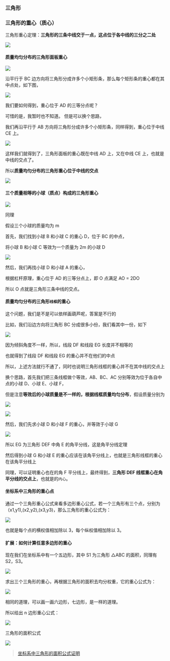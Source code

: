 ### 三角形

### 三角形的重心（质心）

三角形重心定理：**三角形的三条中线交于一点，这点位于各中线的三分之二处**

![](https://raw.gitmirror.com/GanChuanYin/picture/main/blog/20230531153501.png)

#### 质量均匀分布的三角形面板重心

![](https://raw.gitmirror.com/GanChuanYin/picture/main/blog/20230531151656.png)

沿平行于 BC 边方向将三角形分成许多个小矩形条，那么每个矩形条的重心都在其中点处，如下图，

![](https://raw.gitmirror.com/GanChuanYin/picture/main/blog/20230531151752.png)

我们要如何得到，重心位于 AD 的三等分点呢？

可惜的是，我暂时也不知道。 但是可以换个思路，

我们再沿平行于 AB 方向将三角形分成许多个小矩形条，同样得到，重心位于中线 CE 上。

![](https://raw.gitmirror.com/GanChuanYin/picture/main/blog/20230531151847.png)

这样我们就得到了，三角形面板的重心既在中线 AD 上，又在中线 CE 上，也就是中线的交点了。

所以**质量均匀分布的三角形重心位于中线的交点**

![](https://raw.gitmirror.com/GanChuanYin/picture/main/blog/20230531151010.png)

#### 三个质量相等的小球（质点）构成的三角形重心

![](https://raw.gitmirror.com/GanChuanYin/picture/main/blog/20230531152116.png)

同理

假设三个小球的质量均为 m

首先，我们找到小球 B 和小球 C 的重心 D，位于 BC 的中点，

将小球 B 和小球 C 等效为一个质量为 2m 的小球 D

![](https://raw.gitmirror.com/GanChuanYin/picture/main/blog/20230531152149.png)

然后，我们再找小球 D 和小球 A 的重心，

根据杠杆原理，重心位于 AD 的三等分点上，即 O 点满足 AO = 2DO

所以 O 点就是三角形三条中线的交点。

#### 质量均匀分布的三角形`线框`的重心

这个问题，我们是不是可以依样画葫芦呢，答案是不行的

比如，我们沿边方向将三角形 BC 分成很多小份，我们看其中一份，如下

![](https://raw.gitmirror.com/GanChuanYin/picture/main/blog/20230531154736.png)

因为倾斜角度不一样，所以，线段 DF 和线段 EG 长度并不相等的

也就得到了线段 DF 和线段 EG 的重心并不在他们的中点

所以，上述方法就行不通了，同时也说明三角形线框的重心并不在其中线的交点上

换个思路，首先我们把三条线框做个等效，AB、BC、AC 分别等效为位于各自中点的小球 D、小球 E、小球 F，

但是注意**等效后的小球质量是不一样的，根据线框质量均匀分布**，假设质量分别为

![](https://raw.gitmirror.com/GanChuanYin/picture/main/blog/20230531155227.png)

![](https://raw.gitmirror.com/GanChuanYin/picture/main/blog/20230531154606.png)

然后，我们先求小球 D 和小球 F 的重心，并等效于小球 G

![](https://raw.gitmirror.com/GanChuanYin/picture/main/blog/20230531155300.png)

所以 EG 为三角形 DEF 中角 E 的角平分线，这是角平分线定理

然后得到小球 G 和小球 E 的重心应该在该角平分线上，也就是三角形线框的重心在该角平分线上

同理，可以证明重心也在的角 F 平分线上，最终得到，**三角形 DEF 线框重心在角平分线的交点上**，也就是的`内心`。

#### 坐标系中三角形的重心点

通过一个三角形重心公式来看多边形重心公式，若一个三角形有三个点，分别为（x1,y1),(x2,y2),(x3,y3)，那么三角形的重心公式为：

![](https://raw.gitmirror.com/GanChuanYin/picture/main/blog/20230531164512.png)

也就是每个点的横权值相加除以 3，每个纵权值相加除以 3。

#### 扩展：如何计算任意多边形的重心

现在我们在坐标系中有一个五边形，其中 S1 为三角形 △ABC 的面积，同理有 S2，S3。

![](https://raw.gitmirror.com/GanChuanYin/picture/main/blog/20230531163933.png)

求出三个三角形的重心，再根据三角形的面积去均分权重，它的重心公式为：

![](https://raw.gitmirror.com/GanChuanYin/picture/main/blog/20230531164553.png)

相同的道理，可以画一画六边形，七边形，是一样的道理。

所以给出 n 边形重心公式：

![](https://raw.gitmirror.com/GanChuanYin/picture/main/blog/20230531164749.png)

三角形的面积公式

![](2023-05-31-17-00-00.png)

> [坐标系中三角形的面积公式证明](https://wangjiezhe.com/posts/2021-03-20-Square-of-triangle/)
